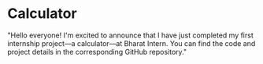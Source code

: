 # Calculator
"Hello everyone! I'm excited to announce that I have just completed my first internship project—a calculator—at Bharat Intern. You can find the code and project details in the corresponding GitHub repository."
